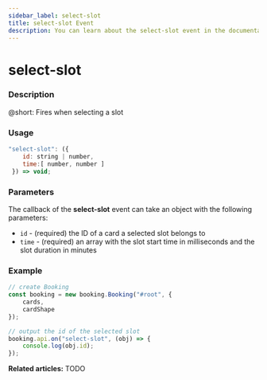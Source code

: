 ```yaml
---
sidebar_label: select-slot
title: select-slot Event
description: You can learn about the select-slot event in the documentation of the DHTMLX JavaScript Booking library. Browse developer guides and API reference, try out code examples and live demos, and download a free 30-day evaluation version of DHTMLX Booking.
---
```


# select-slot

### Description

@short: Fires when selecting a slot

### Usage

~~~jsx {}
"select-slot": ({
    id: string | number,
    time:[ number, number ] 
 }) => void;
~~~

### Parameters

The callback of the **select-slot** event can take an object with the following parameters:

- `id` - (required) the ID of a card a selected slot belongs to
- `time` - (required) an array with the slot start time in milliseconds and the slot duration in minutes
  
### Example

~~~jsx {7-10}
// create Booking
const booking = new booking.Booking("#root", {
	cards,
	cardShape
});

// output the id of the selected slot
booking.api.on("select-slot", (obj) => {
	console.log(obj.id);
});
~~~

**Related articles:** TODO
